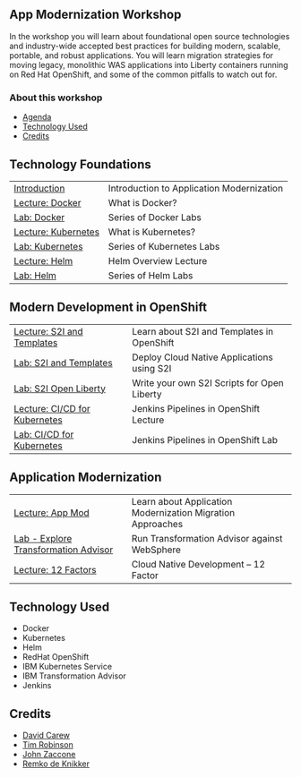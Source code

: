 
## App Modernization Workshop

In the workshop you will learn about foundational open source technologies and industry-wide accepted best practices for building modern, scalable, portable, and robust applications. You will learn migration strategies for moving legacy, monolithic WAS applications into Liberty containers running on Red Hat OpenShift, and some of the common pitfalls to watch out for.

### About this workshop

* [Agenda](#agenda)
* [Technology Used](#technology-used)
* [Credits](#credits)

## Technology Foundations
|   |   |
| - | - |
| [Introduction](https://ibm.box.com/s/h4kopjikllv061bmwhlw2z0735j5wc2y) |  Introduction to Application Modernization |
| [Lecture: Docker](https://ibm.box.com/s/0mvlb8hvd8lx23smfvoaijdt9ex63go2) | What is Docker? |
| [Lab: Docker](generatedContent/docker101/README.m) | Series of Docker Labs |
| [Lecture: Kubernetes](https://ibm.box.com/s/migr539izuf8d686shemct1na0gyvl6v) | What is Kubernetes? |
| [Lab: Kubernetes](generatedContent/digidevcon-iks/README.md) | Series of Kubernetes Labs |
| [Lecture: Helm](https://ibm.box.com/s/cluclg99642s5bgi6j2wixr37jg7nw96) | Helm Overview Lecture |
| [Lab: Helm](generatedContent/helm101/README.md) | Series of Helm Labs |

## Modern Development in OpenShift
|   |   |
| - | - |
| [Lecture: S2I and Templates](https://ibm.box.com/s/a8n1qt3ao8bx2qh80ktgzx3h4m81rq4l) | Learn about S2I and Templates in OpenShift |
| [Lab: S2I and Templates](generatedContent/app-modernization-openshift-s2i-templates-lab-shared/README.md) | Deploy Cloud Native Applications using S2I |
| [Lab: S2I Open Liberty](generatedContent/s2i-open-liberty-workshop/README.md) | Write your own S2I Scripts for Open Liberty|
| [Lecture: CI/CD for Kubernetes](https://ibm.box.com/s/6cn4wi4amqm9dwl7wgdt05vtj1xdtrkm) | Jenkins Pipelines in OpenShift Lecture|
| [Lab: CI/CD for Kubernetes](generatedContent/app-modernization-openshift-cicd-lab-shared/README.md) | Jenkins Pipelines in OpenShift Lab

## Application Modernization
|   |   |
| - | - |
| [Lecture: App Mod](https://ibm.box.com/s/yundw794wuiyhil485s1eua9hfkujz0a) | Learn about Application Modernization Migration Approaches |
| [Lab - Explore Transformation Advisor](generatedContent/app-modernization-ta-explore-lab-openshift4/README.md) | Run Transformation Advisor against WebSphere |
| [Lecture: 12 Factors](https://ibm.box.com/s/mhn0ff94xq0lwewfebgruxya44nmhm08) | Cloud Native Development – 12 Factor |

## Technology Used

* Docker
* Kubernetes
* Helm
* RedHat OpenShift
* IBM Kubernetes Service
* IBM Transformation Advisor
* Jenkins


## Credits

* [David Carew](https://github.com/djccarew)
* [Tim Robinson](https://github.com/timroster)
* [John Zaccone](https://github.com/jzaccone)
* [Remko de Knikker](https://github.com/remkohdev)
